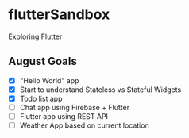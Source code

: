 # flutterSandbox
Exploring Flutter

## August Goals
- [X] "Hello World" app
- [X] Start to understand Stateless vs Stateful Widgets
- [X] Todo list app
- [ ] Chat app using Firebase + Flutter
- [ ] Flutter app using REST API
- [ ] Weather App based on current location
